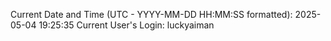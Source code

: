 Current Date and Time (UTC - YYYY-MM-DD HH:MM:SS formatted): 2025-05-04 19:25:35
Current User's Login: luckyaiman
